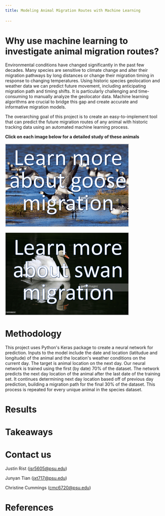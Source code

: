 ```yaml
---
title: Modeling Animal Migration Routes with Machine Learning

---
```


# Why use machine learning to investigate animal migration routes?
Environmental conditions have changed significantly in the past few decades. Many species are sensitive to climate change and alter their migration pathways by long distances or change their migration  timing in  response  to changing  temperatures. Using historic species geolocation and weather data we can predict future movement, including anticipating migration path and timing shifts. It  is  particularly  challenging  and  time-consuming  to  manually  analyze  the  geolocator  data. Machine  learning  algorithms are  crucial  to  bridge  this  gap  and create  accurate  and  informative migration models. 

The overarching goal of this project is to create an easy-to-implement tool that can predict the future migration routes of any animal with historic tracking data using an automated machine learning process. 

**Click on each image below for a detailed study of these animals**


[<img src="https://github.com/JSRist0028/animalmigration/blob/57e907a53538094c530b101bd2f4b9d25f7831d8/website/goose_thumbnail.PNG" width="400" >](https://jsrist0028.github.io/animalmigration/website/barnaclegeese)


[<img src="https://github.com/JSRist0028/animalmigration/blob/57e907a53538094c530b101bd2f4b9d25f7831d8/website/swan_thumbnail.PNG" width="400" >](https://jsrist0028.github.io/animalmigration/website/whale)


# Methodology 
This project uses Python's Keras package to create a neural network for prediction. Inputs to the model include the date and location (latitudue and longitude) of the animal and the location's weather conditions on the current day. The target is animal location on the next day. Our neural network is trained using the first (by date) 70% of the dataset. The network predicts the next day location of the animal after the last date of the training set. It continues determining next day location based off of previous day prediction, building a migration path for the final 30% of the dataset. This process is repeated for every unique animal in the species dataset.

# Results

# Takeaways

# Contact us
Justin Rist (<a href="jsr5605@psu.edu">jsr5605@psu.edu</a>)

Junyan Tian (<a href="jxt717@psu.edu">jxt717@psu.edu</a>)

Christine Cummings (<a href="cmc6720@psu.edu">cmc6720@psu.edu</a>)

# References
